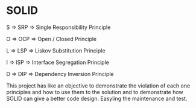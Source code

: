 # SOLID

S => SRP => Single Responsibility Principle

O	=> OCP => Open / Closed Principle

L	=> LSP => Liskov Substitution Principle

I	=> ISP => Interface Segregation Principle

D	=> DIP => Dependency Inversion Principle

This project has like an objective to demonstrate the violation of each one principles and how to use them to the solution and to demonstrate how SOLID can give a better code design. Easyling the maintenance and test.